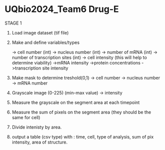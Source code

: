 # UQbio2024_Team6 Drug-E

STAGE 1
1. Load image dataset (tif file)
2. Make and define variables/types
    
    -> cell number (int)
    -> nucleus number (int)
    -> number of mRNA (int)
    -> number of transcription sites (int)
    -> cell intensity (this will help to determine viability)
    ->mRNA intensity
    ->protein concentrations
    ->transcription site intensity

2. Make mask to determine treshold(0,1)
    -> cell number
    -> nucleus number
    -> mRNA number
    
3. Grayscale image (0-225) (min-max value)
    -> intensity
4. Measure the grayscale on the segment area at each timepoint
5. Measure the sum of pixels on the segment area (they should be the same for cell)
6. Divide intenisty by area.
7. output a table (csv type) with : time, cell, type of analysis, sum of pix intensity, area of structure.
